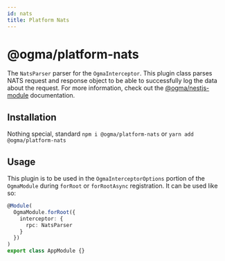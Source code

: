 ```yaml
---
id: nats
title: Platform Nats
---
```


# @ogma/platform-nats

The `NatsParser` parser for the `OgmaInterceptor`. This plugin class parses NATS request and response object to be able to successfully log the data about the request. For more information, check out the [@ogma/nestjs-module](../module) documentation.

## Installation

Nothing special, standard `npm i @ogma/platform-nats` or `yarn add @ogma/platform-nats`

## Usage

This plugin is to be used in the `OgmaInterceptorOptions` portion of the `OgmaModule` during `forRoot` or `forRootAsync` registration. It can be used like so:

```ts
@Module(
  OgmaModule.forRoot({
    interceptor: {
      rpc: NatsParser
    }
  })
)
export class AppModule {}
```
